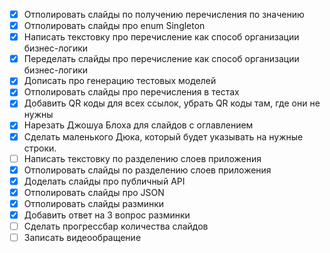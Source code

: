- [X] Отполировать слайды по получению перечисления по значению
- [X] Отполировать слайды про enum Singleton
- [X] Написать текстовку про перечисление как способ организации бизнес-логики
- [X] Переделать слайды про перечисление как способ организации бизнес-логики
- [X] Дописать про генерацию тестовых моделей
- [X] Отполировать слайды про перечисления в тестах
- [X] Добавить QR коды для всех ссылок, убрать QR коды там, где они не нужны
- [X] Нарезать Джошуа Блоха для слайдов с оглавлением
- [X] Сделать маленького Дюка, который будет указывать на нужные строки.
- [ ] Написать текстовку по разделению слоев приложения
- [X] Отполировать слайды по разделению слоев приложения
- [X] Доделать слайды про публичный API
- [X] Отполировать слайды про JSON
- [X] Отполировать слайды разминки
- [X] Добавить ответ на 3 вопрос разминки
- [ ] Сделать прогрессбар количества слайдов
- [ ] Записать видеообращение